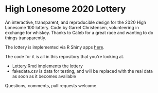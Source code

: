 # High Lonesome 2020 Lottery
An interactive, transparent, and reproducible design for the 2020 High Lonesome 100 lottery. Code by Garret Christensen, volunteering in exchange for whiskey. Thanks to Caleb for a great race and wanting to do things transparently.

The lottery is implemented via R Shiny apps [here](https://garretchristensen.shinyapps.io/HighLonesome2020Lottery/).

The code for it is all in this repository that you're looking at.

* Lottery.Rmd implements the lottery
* fakedata.csv is data for testing, and will be replaced with the real data as soon as it becomes available


Questions, comments, pull requests welcome.
